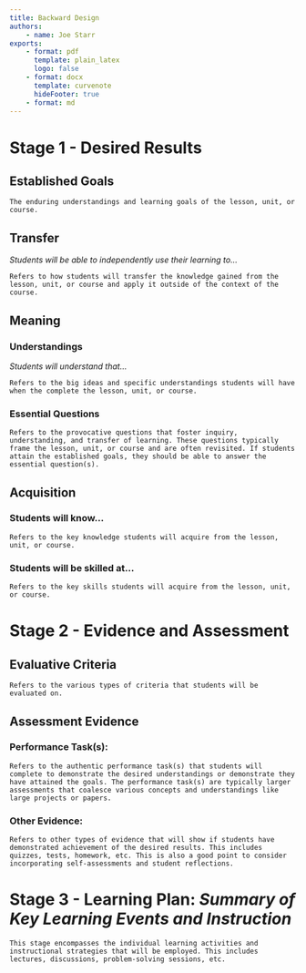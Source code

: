 ```yaml
---
title: Backward Design
authors:
    - name: Joe Starr
exports:
    - format: pdf
      template: plain_latex
      logo: false
    - format: docx
      template: curvenote
      hideFooter: true
    - format: md
---
```


# Stage 1 - Desired Results

## Established Goals

```{note}
The enduring understandings and learning goals of the lesson, unit, or course.
```

## Transfer

_Students will be able to independently use their learning to…_

```{note}
Refers to how students will transfer the knowledge gained from the lesson, unit, or course and apply it outside of the context of the course.
```

## Meaning

### Understandings

_Students will understand that…_

```{note}
Refers to the big ideas and specific understandings students will have when the complete the lesson, unit, or course.
```

### Essential Questions

```{note}
Refers to the provocative questions that foster inquiry, understanding, and transfer of learning. These questions typically frame the lesson, unit, or course and are often revisited. If students attain the established goals, they should be able to answer the essential question(s).
```

## Acquisition

### Students will know…

```{note}
Refers to the key knowledge students will acquire from the lesson, unit, or course.
```

### Students will be skilled at…

```{note}
Refers to the key skills students will acquire from the lesson, unit, or course.
```

# Stage 2 - Evidence and Assessment

## Evaluative Criteria

```{note}
Refers to the various types of criteria that students will be evaluated on.
```

## Assessment Evidence

### Performance Task(s):

```{note}
Refers to the authentic performance task(s) that students will complete to demonstrate the desired understandings or demonstrate they have attained the goals. The performance task(s) are typically larger assessments that coalesce various concepts and understandings like large projects or papers.
```

### Other Evidence:

```{note}
Refers to other types of evidence that will show if students have demonstrated achievement of the desired results. This includes quizzes, tests, homework, etc. This is also a good point to consider incorporating self-assessments and student reflections.
```

# Stage 3 - Learning Plan: _Summary of Key Learning Events and Instruction_

```{note}
This stage encompasses the individual learning activities and instructional strategies that will be employed. This includes lectures, discussions, problem-solving sessions, etc.
```
